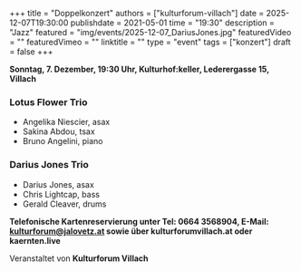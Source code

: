 +++
title = "Doppelkonzert"
authors = ["kulturforum-villach"]
date = 2025-12-07T19:30:00
publishdate = 2021-05-01
time = "19:30"
description = "Jazz"
featured = "img/events/2025-12-07_DariusJones.jpg"
featuredVideo = ""
featuredVimeo = ""
linktitle = ""
type = "event"
tags = ["konzert"]
draft = false
+++

**Sonntag, 7. Dezember, 19:30 Uhr, Kulturhof:keller, Lederergasse 15, Villach**

### Lotus Flower Trio

- Angelika Niescier, asax
- Sakina Abdou, tsax
- Bruno Angelini, piano

### Darius Jones Trio

- Darius Jones, asax
- Chris Lightcap, bass
- Gerald Cleaver, drums


**Telefonische Kartenreservierung unter Tel: 0664 3568904, E-Mail: kulturforum@jalovetz.at sowie über kulturforumvillach.at oder kaernten.live**

Veranstaltet von **Kulturforum Villach**
